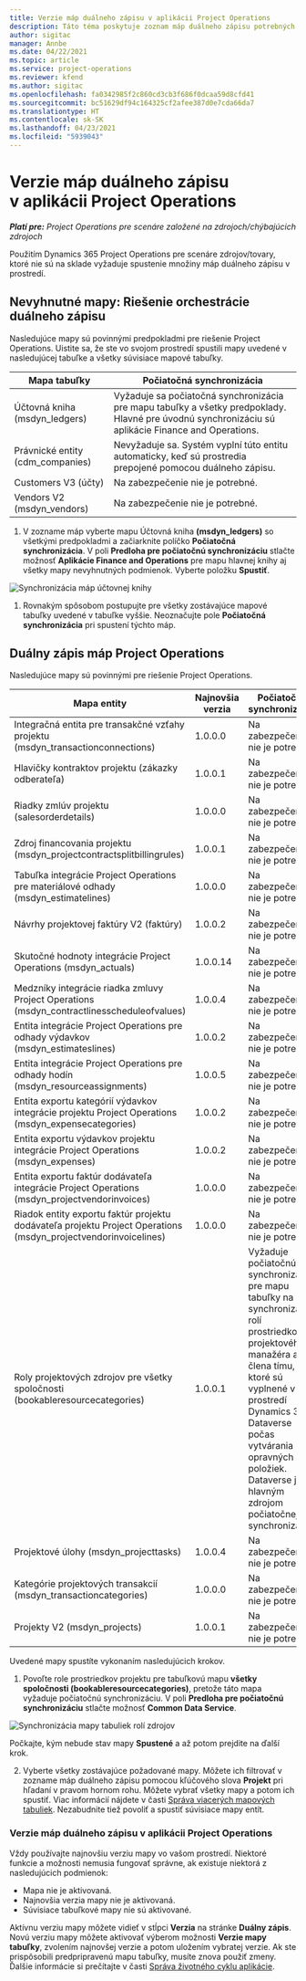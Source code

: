 ```yaml
---
title: Verzie máp duálneho zápisu v aplikácii Project Operations
description: Táto téma poskytuje zoznam máp duálneho zápisu potrebných pre Dynamics 365 Project Operations.
author: sigitac
manager: Annbe
ms.date: 04/22/2021
ms.topic: article
ms.service: project-operations
ms.reviewer: kfend
ms.author: sigitac
ms.openlocfilehash: fa0342985f2c860cd3cb3f686f0dcaa59d8cfd41
ms.sourcegitcommit: bc51629df94c164325cf2afee387d0e7cda66da7
ms.translationtype: HT
ms.contentlocale: sk-SK
ms.lasthandoff: 04/23/2021
ms.locfileid: "5939043"
---
```

# <a name="project-operations-dual-write-map-versions"></a>Verzie máp duálneho zápisu v aplikácii Project Operations

_**Platí pre:** Project Operations pre scenáre založené na zdrojoch/chýbajúcich zdrojoch_

Použitím Dynamics 365 Project Operations pre scenáre zdrojov/tovary, ktoré nie sú na sklade vyžaduje spustenie množiny máp duálneho zápisu v prostredí. 

## <a name="prerequisite-maps-dual-write-orchestration-solution"></a>Nevyhnutné mapy: Riešenie orchestrácie duálneho zápisu

Nasledujúce mapy sú povinnými predpokladmi pre riešenie Project Operations. Uistite sa, že ste vo svojom prostredí spustili mapy uvedené v nasledujúcej tabuľke a všetky súvisiace mapové tabuľky.

| Mapa tabuľky | Počiatočná synchronizácia |
| --- | --- |
| Účtovná kniha (msdyn_ledgers) | Vyžaduje sa počiatočná synchronizácia pre mapu tabuľky a všetky predpoklady. Hlavné pre úvodnú synchronizáciu sú aplikácie Finance and Operations. |
| Právnické entity (cdm_companies) | Nevyžaduje sa. Systém vyplní túto entitu automaticky, keď sú prostredia prepojené pomocou duálneho zápisu. |
| Customers V3 (účty) | Na zabezpečenie nie je potrebné. |
| Vendors V2 (msdyn_vendors) | Na zabezpečenie nie je potrebné. |

1. V zozname máp vyberte mapu Účtovná kniha **(msdyn\_ledgers)** so všetkými predpokladmi a začiarknite políčko **Počiatočná synchronizácia**. V poli **Predloha pre počiatočnú synchronizáciu** stlačte možnosť **Aplikácie Finance and Operations** pre mapu hlavnej knihy aj všetky mapy nevyhnutných podmienok. Vyberte položku **Spustiť**.

![Synchronizácia máp účtovnej knihy](media/DW6.png)

1. Rovnakým spôsobom postupujte pre všetky zostávajúce mapové tabuľky uvedené v tabuľke vyššie. Neoznačujte pole **Počiatočná synchronizácia** pri spustení týchto máp.

## <a name="project-operations-dual-write-maps"></a>Duálny zápis máp Project Operations

Nasledujúce mapy sú povinnými pre riešenie Project Operations.

| **Mapa entity** | **Najnovšia verzia** | **Počiatočná synchronizácia** |
| --- | --- | --- |
| Integračná entita pre transakčné vzťahy projektu (msdyn\_transactionconnections) | 1.0.0.0 | Na zabezpečenie nie je potrebné. |
| Hlavičky kontraktov projektu (zákazky odberateľa) | 1.0.0.1 | Na zabezpečenie nie je potrebné. |
| Riadky zmlúv projektu (salesorderdetails) | 1.0.0.0 | Na zabezpečenie nie je potrebné. |
| Zdroj financovania projektu (msdyn_projectcontractsplitbillingrules) | 1.0.0.1 | Na zabezpečenie nie je potrebné. |
| Tabuľka integrácie Project Operations pre materiálové odhady (msdyn\_estimatelines) | 1.0.0.0 | Na zabezpečenie nie je potrebné. |
| Návrhy projektovej faktúry V2 (faktúry) | 1.0.0.2 | Na zabezpečenie nie je potrebné. |
| Skutočné hodnoty integrácie Project Operations (msdyn_actuals) | 1.0.0.14 | Na zabezpečenie nie je potrebné. |
| Medzníky integrácie riadka zmluvy Project Operations (msdyn_contractlinesscheduleofvalues) | 1.0.0.4 | Na zabezpečenie nie je potrebné. |
| Entita integrácie Project Operations pre odhady výdavkov (msdyn_estimateslines) | 1.0.0.2 | Na zabezpečenie nie je potrebné. |
| Entita integrácie Project Operations pre odhady hodín (msdyn_resourceassignments) | 1.0.0.5 | Na zabezpečenie nie je potrebné. |
| Entita exportu kategórií výdavkov integrácie projektu Project Operations (msdyn_expensecategories) | 1.0.0.2 | Na zabezpečenie nie je potrebné. |
| Entita exportu výdavkov projektu integrácie Project Operations (msdyn_expenses) | 1.0.0.2 | Na zabezpečenie nie je potrebné. |
| Entita exportu faktúr dodávateľa integrácie Project Operations (msdyn_projectvendorinvoices) | 1.0.0.0 | Na zabezpečenie nie je potrebné. |
| Riadok entity exportu faktúr projektu dodávateľa projektu Project Operations (msdyn_projectvendorinvoicelines) | 1.0.0.0 | Na zabezpečenie nie je potrebné. |
| Roly projektových zdrojov pre všetky spoločnosti (bookableresourcecategories) | 1.0.0.1 | Vyžaduje počiatočnú synchronizáciu pre mapu tabuľky na synchronizáciu rolí prostriedkov projektového manažéra a člena tímu, ktoré sú vyplnené v prostredí Dynamics 365 Dataverse počas vytvárania opravných položiek. Dataverse je hlavným zdrojom počiatočnej synchronizácie. |
| Projektové úlohy (msdyn_projecttasks) | 1.0.0.4 | Na zabezpečenie nie je potrebné. |
| Kategórie projektových transakcií (msdyn_transactioncategories) | 1.0.0.0 | Na zabezpečenie nie je potrebné. |
| Projekty V2 (msdyn_projects) | 1.0.0.1 | Na zabezpečenie nie je potrebné. |

Uvedené mapy spustíte vykonaním nasledujúcich krokov.

1. Povoľte role prostriedkov projektu pre tabuľkovú mapu **všetky spoločnosti (bookableresourcecategories)**, pretože táto mapa vyžaduje počiatočnú synchronizáciu. V poli **Predloha pre počiatočnú synchronizáciu** stlačte možnosť **Common Data Service**. 

 ![Synchronizácia mapy tabuliek rolí zdrojov](media/6ResourceInitialSync.jpg)

 Počkajte, kým nebude stav mapy **Spustené** a až potom prejdite na ďalší krok.

2. Vyberte všetky zostávajúce požadované mapy. Môžete ich filtrovať v zozname máp duálneho zápisu pomocou kľúčového slova **Projekt** pri hľadaní v pravom hornom rohu. Môžete vybrať všetky mapy a potom ich spustiť. Viac informácií nájdete v časti [Správa viacerých mapových tabuliek](/dynamics365/fin-ops-core/dev-itpro/data-entities/dual-write/multiple-entity-maps). Nezabudnite tiež povoliť a spustiť súvisiace mapy entít.

### <a name="project-operations-dual-write-map-versions"></a>Verzie máp duálneho zápisu v aplikácii Project Operations

Vždy používajte najnovšiu verziu mapy vo vašom prostredí. Niektoré funkcie a možnosti nemusia fungovať správne, ak existuje niektorá z nasledujúcich podmienok:

- Mapa nie je aktivovaná.
- Najnovšia verzia mapy nie je aktivovaná. 
- Súvisiace tabuľkové mapy nie sú aktivované.

Aktívnu verziu mapy môžete vidieť v stĺpci **Verzia** na stránke **Duálny zápis**. Novú verziu mapy môžete aktivovať výberom možnosti **Verzie mapy tabuľky**, zvolením najnovšej verzie a potom uložením vybratej verzie. Ak ste prispôsobili predpripravenú mapu tabuľky, musíte znova použiť zmeny. Ďalšie informácie si prečítajte v časti [Správa životného cyklu aplikácie](/dynamics365/fin-ops-core/dev-itpro/data-entities/dual-write/app-lifecycle-management).

